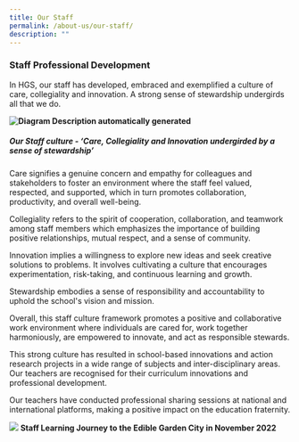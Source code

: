 ```yaml
---
title: Our Staff
permalink: /about-us/our-staff/
description: ""
---
```

### Staff Professional Development 

In HGS, our staff has developed, embraced and exemplified a culture of care, collegiality and innovation. A strong sense of stewardship undergirds all that we do.

**![Diagram
Description automatically generated](https://lh6.googleusercontent.com/3dPJW6mRGf59RXXguSa-JsrvOQeR5-UXY3ToCzmiiPAbr5xEZJuuow1fCMu_B55qfI2HNA3ZSt9_eRlW8-JHNh8ICIZEAbxcEjyf7ZuO7eThuWooFkgtveQTbx2q4RmccwlLCAVOTQ7CqkeeE73U-Q)**


##### Our Staff culture - ‘Care, Collegiality and Innovation undergirded by a sense of stewardship’


Care signifies a genuine concern and empathy for colleagues and stakeholders to foster an environment where the staff feel valued, respected, and supported, which in turn promotes collaboration, productivity, and overall well-being.

Collegiality refers to the spirit of cooperation, collaboration, and teamwork among staff members which emphasizes the importance of building positive relationships, mutual respect, and a sense of community.

Innovation implies a willingness to explore new ideas and seek creative solutions to problems. It involves cultivating a culture that encourages experimentation, risk-taking, and continuous learning and growth.

Stewardship embodies a sense of responsibility and accountability to uphold the school's vision and mission.

Overall, this staff culture framework promotes a positive and collaborative work environment where individuals are cared for, work together harmoniously, are empowered to innovate, and act as responsible stewards.

This strong culture has resulted in school-based innovations and action research projects in a wide range of subjects and inter-disciplinary areas. Our teachers are recognised for their curriculum innovations and professional development.

Our teachers have conducted professional sharing sessions at national and international platforms, making a positive impact on the education fraternity.

**![](https://lh6.googleusercontent.com/NueQfYiRCUI2D3eT9YmVWtb5KrUcOukzjaRbS2e5jj07hSubbslZDcd50OzcnMIpQ3tj_3KPRJG7m5HiwKbQdPV11wSRNFv5tUuX4ZGnuyyTxtKAFm-Ee_6SkF_8_hvLUKHBqOkoW_HQ)**
**Staff Learning Journey to the Edible Garden City in November 2022**

